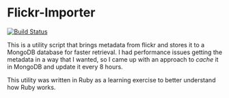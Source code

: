 # Flickr-Importer

[![Build Status](https://travis-ci.org/MichiganCliffy/flickr-importer.svg?branch=master)](https://travis-ci.org/MichiganCliffy/flickr-importer)

This is a utility script that brings metadata from flickr and stores it to a MongoDB database for faster retrieval. I had performance issues getting the metadata in a way that I wanted, so I came up with an approach to _cache_ it in MongoDB and update it every 8 hours.

This utility was written in Ruby as a learning exercise to better understand how Ruby works.